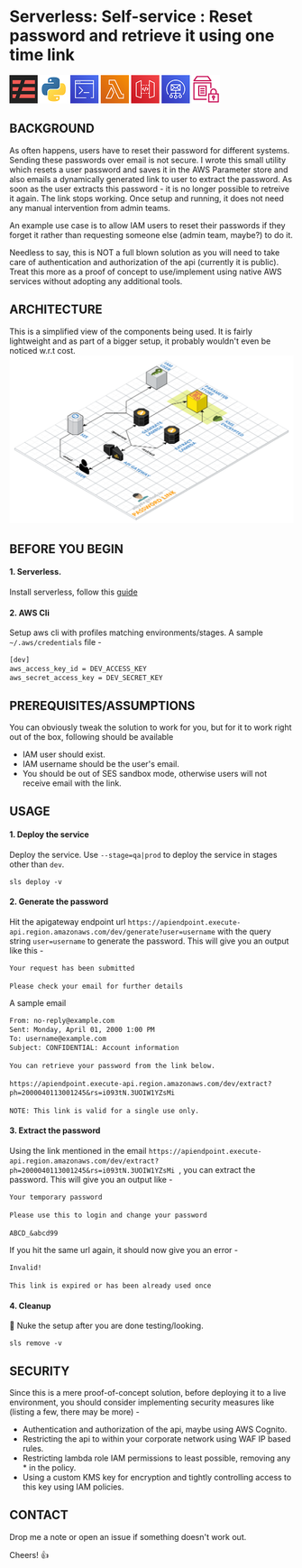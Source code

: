 # Serverless: Self-service : Reset password and retrieve it using one time link 

![servrless](https://github.com/abiydv/ref-docs/blob/master/images/logos/serverless_small.png)
![py](https://github.com/abiydv/ref-docs/blob/master/images/logos/python_small.png)
![cli](https://github.com/abiydv/ref-docs/blob/master/images/logos/aws-cli_small.png)
![aws-lambda](https://github.com/abiydv/ref-docs/blob/master/images/logos/aws-lambda_small.png)
![aws-apigateway](https://github.com/abiydv/ref-docs/blob/master/images/logos/aws-apig_small.png)
![aws-ses](https://github.com/abiydv/ref-docs/blob/master/images/logos/aws-ses_small.png)
![aws-ssm](https://github.com/abiydv/ref-docs/blob/master/images/logos/aws-ssm_small.png)

## BACKGROUND
As often happens, users have to reset their password for different systems. Sending these passwords over email is not secure. I wrote this small utility which resets a user password and saves it in the AWS Parameter store and also emails a dynamically generated link to user to extract the password. As soon as the user extracts this password - it is no longer possible to retreive it again. The link stops working. Once setup and running, it does not need any manual intervention from admin teams.

An example use case is to allow IAM users to reset their passwords if they forget it rather than requesting someone else (admin team, maybe?) to do it.

Needless to say, this is NOT a full blown solution as you will need to take care of authentication and authorization of the api (currently it is public). Treat this more as a proof of concept to use/implement using native AWS services without adopting any additional tools.

## ARCHITECTURE
This is a simplified view of the components being used. It is fairly lightweight and as part of a bigger setup, it probably wouldn't even be noticed w.r.t cost.
![arch](https://github.com/abiydv/ref-docs/blob/master/images/arch/GH_PWD_LINK.png)

## BEFORE YOU BEGIN
#### 1. Serverless. 
Install serverless, follow this [guide](https://serverless.com/framework/docs/providers/aws/guide/installation/)
  
#### 2. AWS Cli
Setup aws cli with profiles matching environments/stages. A sample `~/.aws/credentials` file - 
```
[dev]
aws_access_key_id = DEV_ACCESS_KEY
aws_secret_access_key = DEV_SECRET_KEY
```

## PREREQUISITES/ASSUMPTIONS 
You can obviously tweak the solution to work for you, but for it to work right out of the box, following should be available
 - IAM user should exist.
 - IAM username should be the user's email.
 - You should be out of SES sandbox mode, otherwise users will not receive email with the link.

## USAGE
#### 1. Deploy the service 
Deploy the service. Use `--stage=qa|prod` to deploy the service in stages other than `dev`.
```
sls deploy -v
```

#### 2. Generate the password
Hit the apigateway endpoint url `https://apiendpoint.execute-api.region.amazonaws.com/dev/generate?user=username` with the query string `user=username` to generate the password. This will give you an output like this - 
```
Your request has been submitted

Please check your email for further details
```

A sample email
```
From: no-reply@example.com
Sent: Monday, April 01, 2000 1:00 PM
To: username@example.com
Subject: CONFIDENTIAL: Account information

You can retrieve your password from the link below. 

https://apiendpoint.execute-api.region.amazonaws.com/dev/extract?ph=2000040113001245&rs=i093tN.3UOIW1YZsMi 

NOTE: This link is valid for a single use only. 
```

#### 3. Extract the password
Using the link mentioned in the email `https://apiendpoint.execute-api.region.amazonaws.com/dev/extract?ph=2000040113001245&rs=i093tN.3UOIW1YZsMi `, you can extract the password. This will give you an output like - 
```
Your temporary password

Please use this to login and change your password

ABCD_&abcd99 
```

If you hit the same url again, it should now give you an error - 
```
Invalid!

This link is expired or has been already used once
```

#### 4. Cleanup
:rocket: Nuke the setup after you are done testing/looking.
```
sls remove -v
```

## SECURITY 
Since this is a mere proof-of-concept solution, before deploying it to a live environment, you should consider implementing security measures like (listing a few, there may be more) -
 - Authentication and authorization of the api, maybe using AWS Cognito.
 - Restricting the api to within your corporate network using WAF IP based rules.
 - Restricting lambda role IAM permissions to least possible, removing any * in the policy.
 - Using a custom KMS key for encryption and tightly controlling access to this key using IAM policies.
 
## CONTACT
Drop me a note or open an issue if something doesn't work out.

Cheers! :thumbsup:
